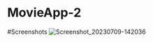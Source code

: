 # MovieApp-2
#Screenshots
![Screenshot_20230709-142036](https://github.com/awstine/MovieApp-2/assets/116760268/c5dd764c-135a-45f5-baff-df4e1b4a0fae)
